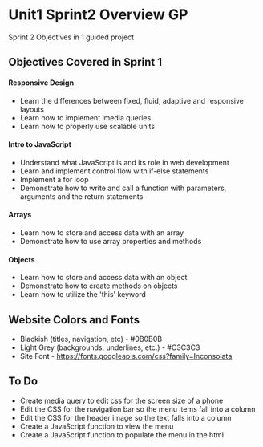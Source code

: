 # Unit1 Sprint2 Overview GP
Sprint 2 Objectives in 1 guided project

## Objectives Covered in Sprint 1
#### Responsive Design 
* Learn the differences between fixed, fluid, adaptive and responsive layouts
* Learn how to implement imedia queries
* Learn how to properly use scalable units 
#### Intro to JavaScript
* Understand what JavaScript is and its role in web development
* Learn and implement control flow with if-else statements
* Implement a for loop
* Demonstrate how to write and call a function with parameters, arguments and the return statements
#### Arrays
* Learn how to store and access data with an array
* Demonstrate how to use array properties and methods
#### Objects
* Learn how to store and access data with an object
* Demonstrate how to create methods on objects
* Learn how to utilize the 'this' keyword

## Website Colors and Fonts
* Blackish (titles, navigation, etc) - #0B0B0B
* Light Grey (backgrounds, underlines, etc.) - #C3C3C3
* Site Font - https://fonts.googleapis.com/css?family=Inconsolata

## To Do
* Create media query to edit css for the screen size of a phone
* Edit the CSS for the navigation bar so the menu items fall into a column
* Edit the CSS for the header image so the text falls into a column
* Create a JavaScript function to view the menu
* Create a JavaScript function to populate the menu in the html

